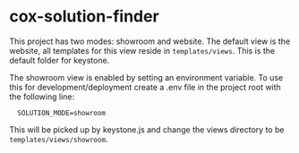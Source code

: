 # cox-solution-finder

This project has two modes: showroom and website. The default view is the
website, all templates for this view reside in `templates/views`. This is
the default folder for keystone.

The showroom view is enabled by setting an environment variable. To use this
for development/deployment create a .env file in the project root with the
following line:

      SOLUTION_MODE=showroom

This will be picked up by keystone.js and change the views directory to be
`templates/views/showroom`.


